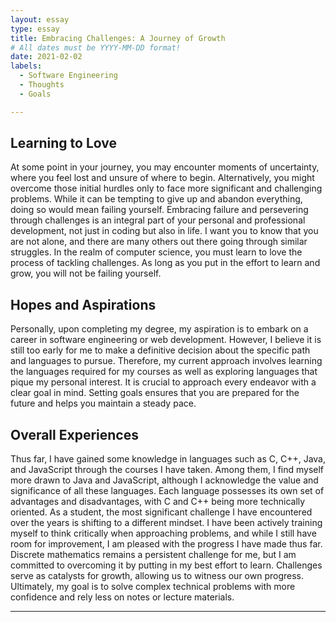 ```yaml
---
layout: essay
type: essay
title: Embracing Challenges: A Journey of Growth
# All dates must be YYYY-MM-DD format!
date: 2021-02-02
labels:
  - Software Engineering
  - Thoughts
  - Goals

---
```


## Learning to Love

At some point in your journey, you may encounter moments of uncertainty, where you feel lost and unsure of where to begin. Alternatively, you might overcome those initial hurdles only to face more significant and challenging problems. While it can be tempting to give up and abandon everything, doing so would mean failing yourself. Embracing failure and persevering through challenges is an integral part of your personal and professional development, not just in coding but also in life. I want you to know that you are not alone, and there are many others out there going through similar struggles. In the realm of computer science, you must learn to love the process of tackling challenges. As long as you put in the effort to learn and grow, you will not be failing yourself.

## Hopes and Aspirations

Personally, upon completing my degree, my aspiration is to embark on a career in software engineering or web development. However, I believe it is still too early for me to make a definitive decision about the specific path and languages to pursue. Therefore, my current approach involves learning the languages required for my courses as well as exploring languages that pique my personal interest. It is crucial to approach every endeavor with a clear goal in mind. Setting goals ensures that you are prepared for the future and helps you maintain a steady pace.

## Overall Experiences

Thus far, I have gained some knowledge in languages such as C, C++, Java, and JavaScript through the courses I have taken. Among them, I find myself more drawn to Java and JavaScript, although I acknowledge the value and significance of all these languages. Each language possesses its own set of advantages and disadvantages, with C and C++ being more technically oriented. As a student, the most significant challenge I have encountered over the years is shifting to a different mindset. I have been actively training myself to think critically when approaching problems, and while I still have room for improvement, I am pleased with the progress I have made thus far. Discrete mathematics remains a persistent challenge for me, but I am committed to overcoming it by putting in my best effort to learn. Challenges serve as catalysts for growth, allowing us to witness our own progress. Ultimately, my goal is to solve complex technical problems with more confidence and rely less on notes or lecture materials.

---